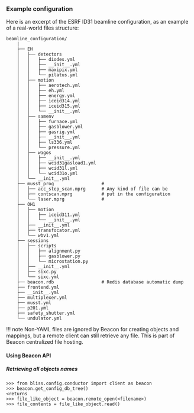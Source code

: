 ### Example configuration

Here is an excerpt of the ESRF ID31 beamline configuration, as an example of a
real-world files structure:

    beamline_configuration/
        |
        ├── EH
        │   ├── detectors
        │   │   ├── diodes.yml
        │   │   ├── __init__.yml
        │   │   ├── maxipix.yml
        │   │   └── pilatus.yml
        │   ├── motion
        │   │   ├── aerotech.yml
        │   │   ├── eh.yml
        │   │   ├── energy.yml
        │   │   ├── iceid314.yml
        │   │   ├── iceid315.yml
        │   │   └── __init__.yml
        │   ├── samenv
        │   │   ├── furnace.yml
        │   │   ├── gasblower.yml
        │   │   ├── gasrig.yml
        │   │   ├── __init__.yml
        │   │   ├── ls336.yml
        │   │   └── pressure.yml
        │   ├── wagos
        │   │   ├── __init__.yml
        │   │   ├── wcid31gasload1.yml
        │   │   ├── wcid31l.yml
        │   │   └── wcid31o.yml
        │   └── __init__.yml
        ├── musst_prog                  #
        │   ├── acc_step_scan.mprg      # Any kind of file can be
        │   ├── contscan.mprg           # put in the configuration
        │   └── laser.mprg              #
        ├── OH1
        │   ├── motion
        │   │   ├── iceid311.yml
        │   │   └── __init__.yml
        │   ├── __init__.yml
        │   ├── transfocator.yml
        │   └── wbv1.yml
        ├── sessions
        │   ├── scripts
        │   │   ├── alignment.py
        │   │   ├── gasblower.py
        │   │   └── microstation.py
        │   ├── __init__.yml
        │   ├── sixc.py
        │   └── sixc.yml
        ├── beacon.rdb                  # Redis database automatic dump
        ├── frontend.yml
        ├── __init__.yml
        ├── multiplexer.yml
        ├── musst.yml
        ├── p201.yml
        ├── safety_shutter.yml
        └── undulator.yml


!!! note
    Non-YAML files are ignored by Beacon for creating objects and mappings, but a remote client can still retrieve any file. This is part of
    Beacon centralized file hosting.

#### Using Beacon API

##### Retrieving all objects names

    >>> from bliss.config.conductor import client as beacon
    >>> beacon.get_config_db_tree()
    <returns
    >>> file_like_object = beacon.remote_open(<filename>)
    >>> file_contents = file_like_object.read()
